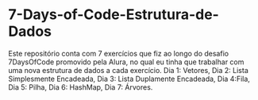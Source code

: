 # 7-Days-of-Code-Estrutura-de-Dados

Este repositório conta com 7 exercícios que fiz ao longo do desafio 7DaysOfCode promovido pela Alura, no qual eu tinha que trabalhar com uma nova estrutura de dados a cada exercício. Dia 1: Vetores, Dia 2: Lista Simplesmente Encadeada, Dia 3: Lista Duplamente Encadeada, Dia 4:Fila, Dia 5: Pilha, Dia 6: HashMap, Dia 7: Árvores. 
